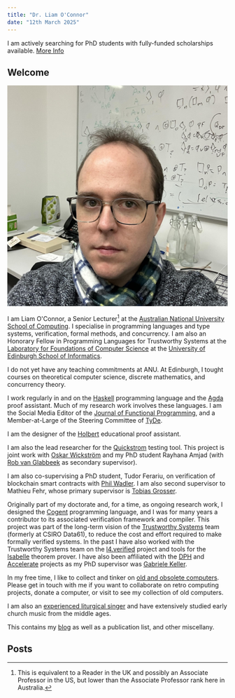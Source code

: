 ```yaml
---
title: "Dr. Liam O'Connor"
date: "12th March 2025"
---
```

<div class="infobox"> I am actively searching for PhD students with fully-funded scholarships available. 
<a href="/work_with_me.html" class="infobutton">More Info</a> </div>

<h2>Welcome</h2>

<img src="/images/me.jpeg" class='portrait' />

I am Liam O'Connor, a Senior Lecturer[^1] at the <a href="https://comp.anu.edu.au/">Australian National University School of Computing</a>. I specialise
in programming languages and type systems, verification, formal methods, and concurrency. I am also an Honorary Fellow in Programming Languages for Trustworthy Systems at the <a href="http://web.inf.ed.ac.uk/lfcs">Laboratory for Foundations of Computer Science</a> at the <a href="http://inf.ed.ac.uk">University of Edinburgh School of Informatics</a>.

I do not yet have any teaching commitments at ANU. At Edinburgh, I tought courses on theoretical computer science, discrete mathematics, and concurrency theory.

I work
regularly in and on the <a href="http://haskell.org">Haskell</a> programming language and the
<a href="http://wiki.portal.chalmers.se/agda/pmwiki.php">Agda</a> proof assistant. Much of my
research work involves these languages. I am the Social Media Editor of the <a href="https://twitter.com/cup_jfp">Journal of Functional Programming</a>, and a Member-at-Large of the Steering Committee of <a href="http://tydeworkshop.org/">TyDe</a>. <!-- I am also the Publicity Chair of the <a href="http://scottish-pl-institute.github.io/">Scottish Programming Languages Institute</a>.-->

I am the designer of the <a href="http://liamoc.net/holbert">Holbert</a> educational proof assistant.

I am also the lead researcher for the <a href="https://quickstrom.io">Quickstrom</a> testing tool. This project is joint work with <a href="https://wickstrom.tech/">Oskar Wickström</a> and my PhD student Rayhana Amjad (with <a href="http://theory.stanford.edu/~rvg/">Rob van Glabbeek</a> as secondary supervisor).

I am also co-supervising a PhD student, Tudor Ferariu, on verification of blockchain smart contracts with <a href="https://homepages.inf.ed.ac.uk/wadler/">Phil Wadler</a>. I am also second supervisor to Mathieu Fehr, whose primary supervisor is <a href="https://grosser.science/">Tobias Grosser</a>.

Originally part of my doctorate and, for a time, as ongoing research work, I designed the <a href="https://trustworthy.systems/projects/OLD/cogent">Cogent</a> programming language,
and I was for many years a
contributor to its
associated verification framework and compiler. This project was part of the long-term vision of the
<a href="https://trustworthy.systems">Trustworthy Systems</a> team (formerly at CSIRO Data61), to reduce the cost and effort required to make formally verified systems.
In the past I have also worked with the Trustworthy Systems team on the <a href="https://trustworthy.systems/projects/seL4-verification/">l4.verified</a> project and tools for the <a href="http://www.cl.cam.ac.uk/research/hvg/Isabelle/">Isabelle</a>
theorem prover.</a> I have also been affiliated with
the <a href="http://www.haskell.org/haskellwiki/GHC/Data_Parallel_Haskell">DPH</a> and
<a href="https://github.com/AccelerateHS/accelerate">Accelerate</a> projects as my PhD supervisor
was <a href="https://www.uu.nl/medewerkers/GKKeller">Gabriele Keller</a>.

In my free time, I like to collect and tinker on <a href="/computers.html">old and obsolete computers</a>. Please get in touch with me if you want to collaborate on retro computing projects, donate a computer, or visit to see my collection of old computers.

I am also an <a href="/churchmusic.html">experienced liturgical singer</a> and have extensively studied early church music from the middle ages. 

This contains my <a href="/posts/archive.html">blog</a> as well as a publication list, and other miscellany.

[^1]: This is equivalent to a Reader in the UK and possibly an Associate Professor in the US, but lower than the Associate Professor rank here in Australia.

<h2>Posts</h2>
